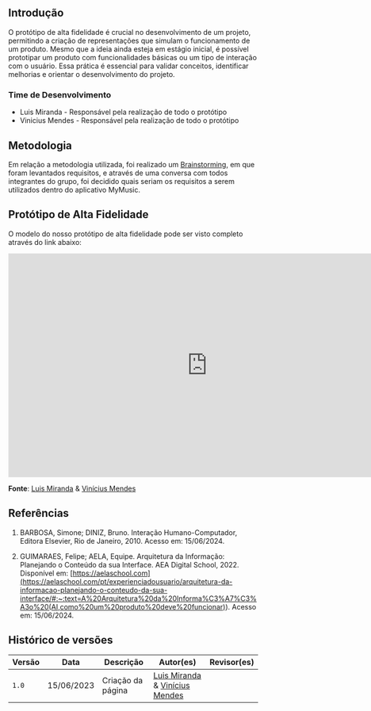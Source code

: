 ## Introdução 

O protótipo de alta fidelidade é crucial no desenvolvimento de um projeto, permitindo a criação de representações que simulam o funcionamento de um produto. Mesmo que a ideia ainda esteja em estágio inicial, é possível prototipar um produto com funcionalidades básicas ou um tipo de interação com o usuário. Essa prática é essencial para validar conceitos, identificar melhorias e orientar o desenvolvimento do projeto.

### Time de Desenvolvimento

- Luis Miranda - Responsável pela realização de todo o protótipo
- Vinicius Mendes - Responsável pela realização de todo o protótipo

## Metodologia

Em relação a metodologia utilizada, foi realizado um [Brainstorming](https://github.com/UnBArqDsw2024-1/2024.1_G2_My_Music/blob/main/docs/Base/brainstorming.md), em que foram levantados requisitos, e através de uma conversa com todos integrantes do grupo, foi decidido quais seriam os requisitos a serem utilizados dentro do aplicativo MyMusic.

## Protótipo de Alta Fidelidade

O modelo do nosso protótipo de alta fidelidade pode ser visto completo através do link abaixo:

<iframe style="border: 1px solid rgba(0, 0, 0, 0.1);" width="800" height="450" src="https://www.figma.com/embed?embed_host=share&url=https%3A%2F%2Fwww.figma.com%2Fdesign%2FRgy9ZXiV9unFaOLX2vY4pF%2FProt%25C3%25B3tipo-MyMusic%3Fnode-id%3D0-1%26t%3DOd9EekrWcF3rvdEx-1" allowfullscreen></iframe>

**Fonte**: [Luis Miranda](https://github.com/LuisMiranda10) & [Vinícius Mendes](https://github.com/yabamiah)

## Referências

1. BARBOSA, Simone; DINIZ, Bruno. Interação Humano-Computador, Editora Elsevier, Rio de Janeiro, 2010. Acesso em: 15/06/2024.

2. GUIMARAES, Felipe; AELA, Equipe. Arquitetura da Informação: Planejando o Conteúdo da sua Interface. AEA Digital School, 2022. Disponível em: [https://aelaschool.com](<https://aelaschool.com/pt/experienciadousuario/arquitetura-da-informacao-planejando-o-conteudo-da-sua-interface/#:~:text=A%20Arquitetura%20da%20Informa%C3%A7%C3%A3o%20(AI,como%20um%20produto%20deve%20funcionar)>). Acesso em: 15/06/2024.

## Histórico de versões 

|   Versão  |    Data   | Descrição | Autor(es) | Revisor(es)|
| --------- | --------- | --------- | --------- | ---------- |
|   `1.0`   | 15/06/2023| Criação da página | [Luis Miranda](https://github.com/LuisMiranda10) & [Vinícius Mendes](https://github.com/yabamiah)|  |